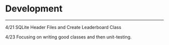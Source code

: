 # Development

---
4/21 SQLite Header Files and Create Leaderboard Class

4/23 Focusing on writing good classes and then unit-testing. 